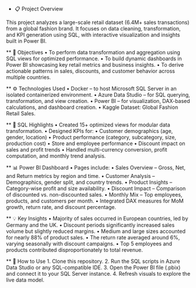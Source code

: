 * 📋 Project Overview

This project analyzes a large-scale retail dataset (6.4M+ sales transactions) from a global fashion brand.
It focuses on data cleaning, transformation, and KPI generation using SQL, with interactive visualization and insights built in Power BI.

** 🎯 Objectives
	•	To perform data transformation and aggregation using SQL views for optimized performance.
	•	To build dynamic dashboards in Power BI showcasing key retail metrics and business insights.
	•	To derive actionable patterns in sales, discounts, and customer behavior across multiple countries.

** ⚙️ Technologies Used
	•	Docker – to host Microsoft SQL Server in an isolated containerized environment.
	•	Azure Data Studio – for SQL querying, transformation, and view creation.
	•	Power BI – for visualization, DAX-based calculations, and dashboard creation.
	•	Kaggle Dataset: Global Fashion Retail Sales.

** 🧱 SQL Highlights
	•	Created 15+ optimized views for modular data transformation.
	•	Designed KPIs for:
	•	Customer demographics (age, gender, location)
	•	Product performance (category, subcategory, size, production cost)
	•	Store and employee performance
	•	Discount impact on sales and profit trends
	•	Handled multi-currency conversion, profit computation, and monthly trend analysis.

** 📊 Power BI Dashboard
	•	Pages include:
	•	Sales Overview – Gross, Net, and Return metrics by region and time.
	•	Customer Analysis – Demographics, gender split, and country trends.
	•	Product Insights – Category-wise profit and size availability.
	•	Discount Impact – Comparison of discounted vs. non-discounted sales.
	•	Monthly Mix – Top employees, products, and customers per month.
	•	Integrated DAX measures for MoM growth, return rate, and discount percentage.

** 💡 Key Insights
	•	Majority of sales occurred in European countries, led by Germany and the UK.
	•	Discount periods significantly increased sales volume but slightly reduced margins.
	•	Medium and large sizes accounted for nearly 88% of product sales.
	•	The return rate averaged around 6%, varying seasonally with discount campaigns.
	•	Top 5 employees and products contributed disproportionately to total revenue.

** 🚀 How to Use
	1.	Clone this repository.
	2.	Run the SQL scripts in Azure Data Studio or any SQL-compatible IDE.
	3.	Open the Power BI file (.pbix) and connect it to your SQL Server instance.
	4.	Refresh visuals to explore the live data model.

